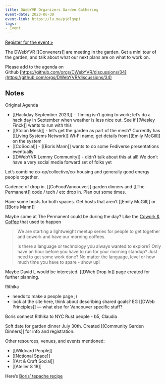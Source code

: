 ```yaml
---
title: DWebYVR Organizers Garden Gathering
event-date: 2023-06-30
event-link: https://lu.ma/pjdlgvpi
tags:
- Event
---
```


[Register for the event »](https://lu.ma/pjdlgvpi)

​The DWebYVR [[Conveners]] are meeting in the garden. Get a mini tour of the garden, and talk about what our next plans are on what to work on.

​Please add to the agenda on Github [https://github.com/orgs/DWebYVR/discussions/34](https://github.com/orgs/DWebYVR/discussions/34)

## Notes

Original Agenda

- [[Hackday September 2023]] - Timing isn’t going to work; let’s do a hack day in September when weather is less nice out. See if [[Wesley Finck]] wants to run with this
- [[Stolon Mesh]] - let’s get the garden as part of the mesh? Currently has [[Living Systems Network]] Wi-Fi name; get details from [[Emily McGill]] on the system
- [[CoSocial]] - [[Boris Mann]] wants to do some Fediverse presentations eventually 
- [[DWebYVR Lemmy Community]] - didn’t talk about this at all! We don’t have a very social media forward set of folks yet

Let’s combine co-op/collective/co-housing and generally good energy people together. 

Cadence of drop in. [[CoFoodVancouver]] garden dinners and [[The Permanent]] code / tech / etc drop in. Plan out some times. 

Have some hosts for both spaces. Get hosts that aren’t [[Emily McGill]] or [[Boris Mann]] 

Maybe some at The Permanent could be during the day? Like the [Cowork & Coffee](https://www.meetup.com/codecoffeeyvr/events/fkjfnrybcfbgb/) that used to happen

> We are starting a lightweight meetup series for people to get together and cowork and have our morning coffees.
> 
> Is there a language or technology you always wanted to explore? Only have an hour before you have to run for your morning standup? Just need to get some work done? No matter the language, level or how much time you have to spare - show up!

Maybe David L would be interested. [[DWeb Drop In]] page created for further planning.

Rithika
- needs to make a people page ;)
- look at the site here, think about describing shared goals? EG [[DWeb Principles]] — what else for Vancouver specific stuff? 

Boris connect Rithika to NYC Rust people - b5, Claudia

Soft date for garden dinner July 30th. Created [[Community Garden Dinners]] for info and registration.

Other resources, venues, and events mentioned:
* [[Wildcard People]]
* [[Notional Space]]
* [[Art & Craft Social]]
* [[Atelier 8 18]]

Here’s [Boris’ tepache recipe](https://foodwiki.bmann.ca/tepache.html)


